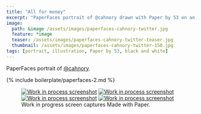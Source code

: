 ```yaml
---
title: "All for money"
excerpt: "PaperFaces portrait of @cahnory drawn with Paper by 53 on an iPad."
image: 
  path: &image /assets/images/paperfaces-cahnory-twitter.jpg 
  feature: *image
  teaser: /assets/images/paperfaces-cahnory-twitter-teaser.jpg
  thumbnail: /assets/images/paperfaces-cahnory-twitter-150.jpg
tags: [portrait, illustration, Paper by 53, black and white]
---
```


PaperFaces portrait of [@cahnory](http://twitter.com/cahnory).

{% include boilerplate/paperfaces-2.md %}

<figure class="third">
  <a href="/assets/images/paperfaces-cahnory-process-1-lg.jpg"><img src="/assets/images/paperfaces-cahnory-process-1-600.jpg" alt="Work in process screenshot"></a>
  <a href="/assets/images/paperfaces-cahnory-process-2-lg.jpg"><img src="/assets/images/paperfaces-cahnory-process-2-600.jpg" alt="Work in process screenshot"></a>
  <a href="/assets/images/paperfaces-cahnory-process-3-lg.jpg"><img src="/assets/images/paperfaces-cahnory-process-3-600.jpg" alt="Work in process screenshot"></a>
  <a href="/assets/images/paperfaces-cahnory-process-4-lg.jpg"><img src="/assets/images/paperfaces-cahnory-process-4-600.jpg" alt="Work in process screenshot"></a>
  <figcaption>Work in progress screen captures Made with Paper.</figcaption>
</figure>
